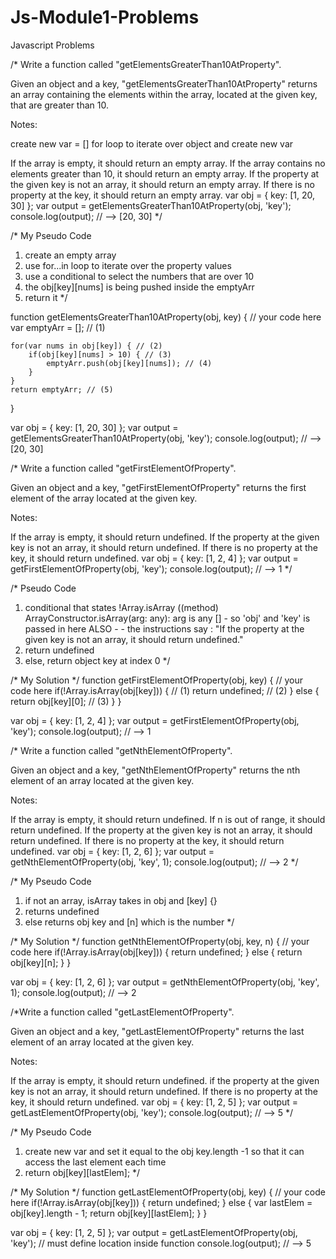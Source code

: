# Js-Module1-Problems
Javascript Problems 



/* Write a function called "getElementsGreaterThan10AtProperty".

Given an object and a key, "getElementsGreaterThan10AtProperty" returns an array containing the elements within the array, located at the given key, that are greater than 10.

Notes:

create new var = []
for loop to iterate over object and create new var

If the array is empty, it should return an empty array.
If the array contains no elements greater than 10, it should return an empty array.
If the property at the given key is not an array, it should return an empty array.
If there is no property at the key, it should return an empty array.
var obj = {
  key: [1, 20, 30]
};
var output = getElementsGreaterThan10AtProperty(obj, 'key');
console.log(output); // --> [20, 30]
*/

/* My Pseudo Code
1. create an empty array
2. use for...in loop to iterate over the property values
3. use a conditional to select the numbers that are over 10
4. the obj[key][nums] is being pushed inside the emptyArr
5. return it
*/

function getElementsGreaterThan10AtProperty(obj, key) {
    // your code here
    var emptyArr = []; // (1)

    for(var nums in obj[key]) { // (2)
        if(obj[key][nums] > 10) { // (3)
            emptyArr.push(obj[key][nums]); // (4)
        }
    }
    return emptyArr; // (5)
  }

var obj = {
    key: [1, 20, 30]
  };
  var output = getElementsGreaterThan10AtProperty(obj, 'key');
  console.log(output); // --> [20, 30]




/* Write a function called "getFirstElementOfProperty".

Given an object and a key, "getFirstElementOfProperty" returns the first element of the array located at the given key.

Notes:

If the array is empty, it should return undefined.
If the property at the given key is not an array, it should return undefined.
If there is no property at the key, it should return undefined.
var obj = {
  key: [1, 2, 4]
};
var output = getFirstElementOfProperty(obj, 'key');
console.log(output); // --> 1
*/

/* Pseudo Code
1. conditional that states !Array.isArray ((method) ArrayConstructor.isArray(arg: any): arg is any [] - so 'obj' and 'key' is passed in here ALSO - - the instructions say : "If the property at the given key is not an array, it should return undefined."
2. return undefined 
3. else, return object key at index 0
*/

/* My Solution */
function getFirstElementOfProperty(obj, key) {
    // your code here
    if(!Array.isArray(obj[key])) { // (1)
        return undefined; // (2)
    } else {
        return obj[key][0]; // (3)
    }
  }

var obj = {
    key: [1, 2, 4]
  };
  var output = getFirstElementOfProperty(obj, 'key');
  console.log(output); // --> 1




/* Write a function called "getNthElementOfProperty".

Given an object and a key, "getNthElementOfProperty" returns the nth element of an array located at the given key.

Notes:

If the array is empty, it should return undefined.
If n is out of range, it should return undefined.
If the property at the given key is not an array, it should return undefined.
If there is no property at the key, it should return undefined.
var obj = {
  key: [1, 2, 6]
};
var output = getNthElementOfProperty(obj, 'key', 1);
console.log(output); // --> 2
*/

/* My Pseudo Code 
1. if not an array, isArray takes in obj and [key] {}
2. returns undefined
3. else returns obj key and [n] which is the number
*/

/* My Solution */
function getNthElementOfProperty(obj, key, n) {
    // your code here
    if(!Array.isArray(obj[key])) {
        return undefined;
    } else {
        return obj[key][n];
    }
  }

var obj = {
    key: [1, 2, 6]
  };
  var output = getNthElementOfProperty(obj, 'key', 1);
  console.log(output); // --> 2





/*Write a function called "getLastElementOfProperty".

Given an object and a key, "getLastElementOfProperty" returns the last element of an array located at the given key.

Notes:

If the array is empty, it should return undefined.
if the property at the given key is not an array, it should return undefined.
If there is no property at the key, it should return undefined.
var obj = {
  key: [1, 2, 5]
};
var output = getLastElementOfProperty(obj, 'key');
console.log(output); // --> 5
 */

   /* My Pseudo Code 
 1. create new var and set it equal to the obj key.length -1 so that it can access the last element each time
 2. return obj[key][lastElem];
 */

 /* My Solution */
function getLastElementOfProperty(obj, key) {
    // your code here
    if(!Array.isArray(obj[key])) {
        return undefined;
    } else {
        var lastElem = obj[key].length - 1;
        return obj[key][lastElem];
    }
  }

var obj = {
    key: [1, 2, 5]
  };
  var output = getLastElementOfProperty(obj, 'key'); // must define location inside function
  console.log(output); // --> 5

